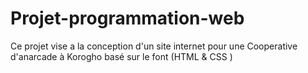 # Projet-programmation-web
Ce projet vise a la conception d'un site internet pour une Cooperative d'anarcade à Korogho basé sur le font (HTML &amp; CSS )
